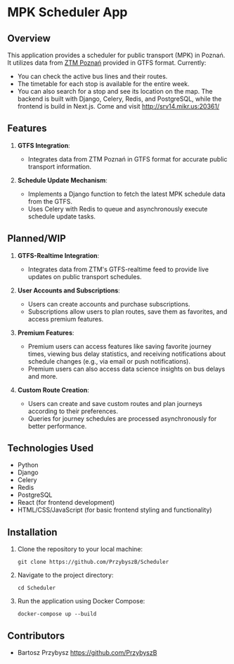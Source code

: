 # MPK Scheduler App

## Overview
This application provides a scheduler for public transport (MPK) in Poznań. It utilizes data from [ZTM Poznań](https://www.ztm.poznan.pl/otwarte-dane/dla-deweloperow/) provided in GTFS format. 
Currently: 
- You can check the active bus lines and their routes.
- The timetable for each stop is available for the entire week.
- You can also search for a stop and see its location on the map. 
The backend is built with Django, Celery, Redis, and PostgreSQL, while the frontend is build in Next.js. Come and visit http://srv14.mikr.us:20361/

## Features

1. **GTFS Integration**: 
   - Integrates data from ZTM Poznań in GTFS format for accurate public transport information.

2. **Schedule Update Mechanism**:
   - Implements a Django function to fetch the latest MPK schedule data from the GTFS.
   - Uses Celery with Redis to queue and asynchronously execute schedule update tasks.


## Planned/WIP 

1. **GTFS-Realtime Integration**: 
   - Integrates data from ZTM's GTFS-realtime feed to provide live updates on public transport schedules.

2. **User Accounts and Subscriptions**: 
   - Users can create accounts and purchase subscriptions. 
   - Subscriptions allow users to plan routes, save them as favorites, and access premium features.

3. **Premium Features**:
   - Premium users can access features like saving favorite journey times, viewing bus delay statistics, and receiving notifications about schedule changes (e.g., via email or push notifications).
   - Premium users can also access data science insights on bus delays and more.

4. **Custom Route Creation**:
   - Users can create and save custom routes and plan journeys according to their preferences. 
   - Queries for journey schedules are processed asynchronously for better performance.



## Technologies Used
- Python
- Django
- Celery
- Redis
- PostgreSQL
- React (for frontend development)
- HTML/CSS/JavaScript (for basic frontend styling and functionality)

## Installation

1. Clone the repository to your local machine:

    ```
    git clone https://github.com/PrzybyszB/Scheduler
    ```

2. Navigate to the project directory:

    ```
    cd Scheduler
    ```

3. Run the application using Docker Compose:

    ```
    docker-compose up --build
    ```


## Contributors
- Bartosz Przybysz https://github.com/PrzybyszB
